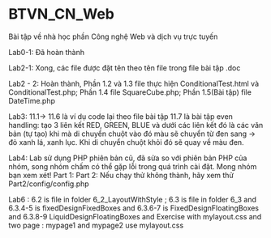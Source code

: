 # BTVN_CN_Web
Bài tập về nhà học phần Công nghệ Web và dịch vụ trực tuyến

Lab0-1: Đã hoàn thành

Lab2-1: Xong, các file được đặt tên theo tên file trong file bài tập .doc

Lab2 - 2: Hoàn thành, Phần 1.2 và 1.3 file thực hiện ConditionalTest.html và ConditionalTest.php; 
                      Phần 1.4 file SquareCube.php; 
                      Phần 1.5(Bài tập) file DateTime.php


Lab3: 11.1-> 11.6 là ví dụ code lại theo file bài tập
11.7 là bài tập even handling: tạo 3 liên kết RED, GREEN, BLUE và dưới các liên kết đó là các văn bản (tự tạo) khi mà di chuyển chuột vào đó màu sẽ chuyển từ đen sang -> đỏ xanh lá, xanh lục. Khi di chuyển chuột khỏi đó sẽ quay về màu đen.

Lab4: Lab sử dụng PHP phiên bản cũ, đã sửa so với phiên bản PHP của nhóm, song nhóm chấm có thể gặp lỗi trong quá trình cài đặt. Mong nhóm bạn xem xét!
    Part 1: 
    Part 2: Nếu chạy thử không thành, hãy xem thử Part2/config/config.php


Lab6 : 6.2 is file in folder 6_2_LayoutWithStyle ;    6.3 is file in folder 6_3 and 6.3.4-5 is fixedDesignFixedBoxes and 6.3.6-7 is FixedDesignFloatingBoxes and 6.3.8-9 LiquidDesignFloatingBoxes and Exercise with mylayout.css and two page : mypage1 and mypage2 use mylayout.css
